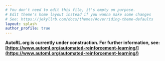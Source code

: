 ```yaml
---
# You don't need to edit this file, it's empty on purpose.
# Edit theme's home layout instead if you wanna make some changes
# See: https://jekyllrb.com/docs/themes/#overriding-theme-defaults
layout: splash
author_profile: true
---
```


**AutoRL.org is currently under construction. For further information, see: [https://www.automl.org/automated-reinforcement-learning/](https://www.automl.org/automated-reinforcement-learning/)** 
